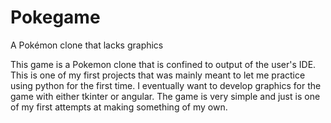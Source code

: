 # Pokegame
A Pokémon clone that lacks graphics

This game is a Pokemon clone that is confined to output of the user's IDE. This is one of my first projects that was mainly meant to let me practice using python for the first time. I eventually want to develop graphics for the game with either tkinter or angular. The game is very simple and just is one of my first attempts at making something of my own.
